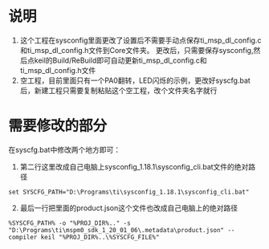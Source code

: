 # 说明
1. 这个工程在sysconfig里面更改了设置后不需要手动点保存ti_msp_dl_config.c和ti_msp_dl_config.h文件到Core文件夹。
更改后，只需要保存sysconfig,然后点keil的Build/ReBuild即可自动更新ti_msp_dl_config.c和ti_msp_dl_config.h文件
2. 空工程，目前里面只有一个PA0翻转，LED闪烁的示例，更改好syscfg.bat后，新建工程只需要复制粘贴这个空工程，改个文件夹名字就行

# 需要修改的部分
在syscfg.bat中修改两个地方即可：  
1. 第二行这里改成自己电脑上sysconfig_1.18.1\sysconfig_cli.bat文件的绝对路径
```
set SYSCFG_PATH="D:\Programs\ti\sysconfig_1.18.1\sysconfig_cli.bat"
```


2. 最后一行把里面的product.json这个文件也改成自己电脑上的绝对路径
```
%SYSCFG_PATH% -o "%PROJ_DIR%.." -s "D:\Programs\ti\mspm0_sdk_1_20_01_06\.metadata\product.json" --compiler keil "%PROJ_DIR%..\%SYSCFG_FILE%"
```